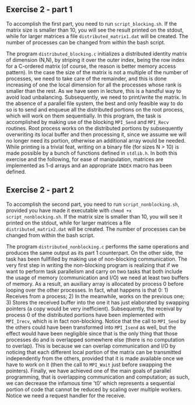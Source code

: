 ## Exercise 2 - part 1

To accomplish the first part, you need to run `script_blocking.sh`. If the matrix size is smaller than 10, you will see the result printed on the stdout, while for larger matrices a file `distributed_matrix1.dat` will be created. The number of processes can be changed from within the bash script.

The program `distributed_blocking.c` initializes a distributed identity matrix of dimension (N,N), by striping it over the outer index, being the row index for a C-ordered matrix (of course, the reason is better memory access pattern). In the case the size of the matrix is not a multiple of the number of processes, we need to take care of the remainder, and this is done increasing of one the local dimension for all the processes whose rank is smaller than the rest. As we have seen in lecture, this is a handful way to avoid load unbalancing. Subsequently, we need to print/write the matrix. In the absence of a parallel file system, the best and only feasible way to do so is to send and enqueue all the distributed portions on the root process, which will work on them sequentially. In this program, the task is accomplished by making use of the blocking `MPI_Send` and `MPI_Recv` routines. Root process works on the distributed portions by subsequently overwriting its local buffer and then processing it, since we assume we will no longer need its portion, otherwise an additional array would be needed. While printing is a trivial feat, writing on a binary file (for sizes N > 10) is made possible by a bunch of functions defined in `stdlib.h`. In both this exercise and the following, for ease of manipulation, matrices are implemented as 1-d arrays and an appropriate `INDEX` macro has been defined.

## Exercise 2 - part 2

To accomplish the second part, you need to run `script_nonblocking.sh`, provided you have made it executable with `chmod +x script_nonblocking.sh`. If the matrix size is smaller than 10, you will see it printed on the stdout, while for larger matrices a file `distributed_matrix2.dat` will be created. The number of processes can be changed from within the bash script.

The program `distributed_nonblocking.c` performs the same operations and produces the same output as its part 1 counterpart. On the other side, the task has been fullfilled by making use of non-blocking communication. 
  The very first step in writing the non-blocking program is realizing that if we want to perform task parallelism and carry on two tasks that both include the usage of memory (communication and I/O) we need at least two buffers of memory. As a result, an auxiliary array is allocated by process 0 before looping over the other processes. In fact, what happens is that 0: 1) Receives from a process; 2) In the meanwhile, works on the previous one; 3) Stores the received buffer into the one it has just elaborated by swapping pointers (a copy would be very inefficient). Subsequently, the receival by process 0 of the distributed portions have been implemented with `MPI_Irecv`, which is in fact non-blocking. Notice that the call to `MPI_Send` by the others could have been transformed into `MPI_Isend` as well, but the effect would have been negligible since that is the only thing that those processes do and is overlapped somewhere else (there is no computation to overlap). 
  This is because we can overlap communication and I/O by noticing that each different local portion of the matrix can be transmitted independently from the others, provided that it is made available once we have to work on it (then the call to `MPI_Wait` just before swapping the pointers). Finally, we have achieved one of the main goals of parallel programming, that is overlapping communication and computation; as such, we can decrease the infamous time 't0' which represents a sequential portion of code that cannot be reduced by scaling over multiple workers. Notice we need a request handler for the receive.
